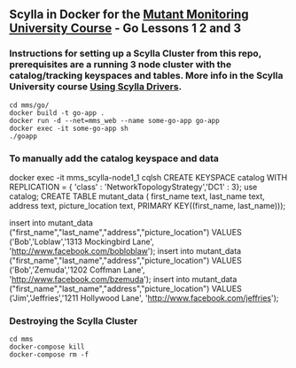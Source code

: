 ## Scylla in Docker for the [Mutant Monitoring University Course](https://university.scylladb.com/courses/the-mutant-monitoring-system-training-course/) - Go Lessons 1 2 and 3

### Instructions for setting up a Scylla Cluster from this repo, prerequisites are a running 3 node cluster with the catalog/tracking keyspaces and tables. More info in the Scylla University course [Using Scylla Drivers](https://university.scylladb.com/courses/using-scylla-drivers/).

```
cd mms/go/
docker build -t go-app .
docker run -d --net=mms_web --name some-go-app go-app
docker exec -it some-go-app sh
./goapp
```

### To manually add the catalog keyspace and data
docker exec -it mms_scylla-node1_1 cqlsh
CREATE KEYSPACE catalog WITH REPLICATION = { 'class' : 'NetworkTopologyStrategy','DC1' : 3};
use catalog;
CREATE TABLE mutant_data ( first_name text, last_name text, address text, picture_location text, PRIMARY KEY((first_name, last_name)));

insert into mutant_data ("first_name","last_name","address","picture_location") VALUES ('Bob','Loblaw','1313 Mockingbird Lane', 'http://www.facebook.com/bobloblaw'); insert into mutant_data ("first_name","last_name","address","picture_location") VALUES ('Bob','Zemuda','1202 Coffman Lane', 'http://www.facebook.com/bzemuda'); insert into mutant_data ("first_name","last_name","address","picture_location") VALUES ('Jim','Jeffries','1211 Hollywood Lane', 'http://www.facebook.com/jeffries');


### Destroying the Scylla Cluster 
```
cd mms
docker-compose kill
docker-compose rm -f
```

